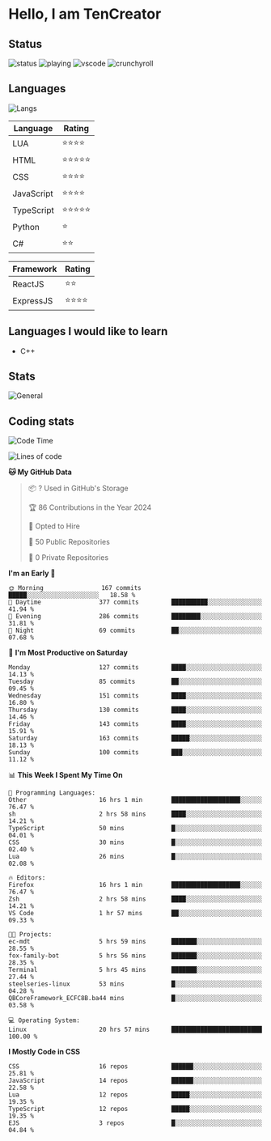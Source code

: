 # Hello, I am TenCreator

## Status
![status](https://api.statusbadges.me/badge/status/518334475038359555?simple=true&style=for-the-badge)
![playing](https://api.statusbadges.me/badge/playing/518334475038359555?style=for-the-badge)
![vscode](https://api.statusbadges.me/badge/vscode/518334475038359555?style=for-the-badge)
![crunchyroll](https://api.statusbadges.me/badge/crunchyroll/518334475038359555?style=for-the-badge)

## Languages
![Langs](https://github-readme-stats.vercel.app/api/top-langs/?username=tencreator&layout=compact&theme=radical)


|Language|Rating|
|--------|------|
|LUA|⭐️⭐️⭐️⭐️|
|HTML|⭐️⭐️⭐️⭐️⭐️|
|CSS|⭐️⭐️⭐️⭐️|
|JavaScript|⭐️⭐️⭐️⭐️|
|TypeScript|⭐️⭐️⭐️⭐️⭐️|
|Python|⭐️|
|C#|⭐️⭐️ |

|Framework|Rating|
|--------|------|
|ReactJS|⭐️⭐️|
|ExpressJS|⭐️⭐️⭐️⭐️|

## Languages I would like to learn
- C++

## Stats
![General](https://github-readme-stats.vercel.app/api?username=tencreator&show_icons=true&theme=radical)

## Coding stats
<!--START_SECTION:waka-->
![Code Time](http://img.shields.io/badge/Code%20Time-114%20hrs%2027%20mins-blue)

![Lines of code](https://img.shields.io/badge/From%20Hello%20World%20I%27ve%20Written-482.2%20thousand%20lines%20of%20code-blue)

**🐱 My GitHub Data** 

> 📦 ? Used in GitHub's Storage 
 > 
> 🏆 86 Contributions in the Year 2024
 > 
> 💼 Opted to Hire
 > 
> 📜 50 Public Repositories 
 > 
> 🔑 0 Private Repositories 
 > 
**I'm an Early 🐤** 

```text
🌞 Morning                167 commits         █████░░░░░░░░░░░░░░░░░░░░   18.58 % 
🌆 Daytime                377 commits         ██████████░░░░░░░░░░░░░░░   41.94 % 
🌃 Evening                286 commits         ████████░░░░░░░░░░░░░░░░░   31.81 % 
🌙 Night                  69 commits          ██░░░░░░░░░░░░░░░░░░░░░░░   07.68 % 
```
📅 **I'm Most Productive on Saturday** 

```text
Monday                   127 commits         ████░░░░░░░░░░░░░░░░░░░░░   14.13 % 
Tuesday                  85 commits          ██░░░░░░░░░░░░░░░░░░░░░░░   09.45 % 
Wednesday                151 commits         ████░░░░░░░░░░░░░░░░░░░░░   16.80 % 
Thursday                 130 commits         ████░░░░░░░░░░░░░░░░░░░░░   14.46 % 
Friday                   143 commits         ████░░░░░░░░░░░░░░░░░░░░░   15.91 % 
Saturday                 163 commits         █████░░░░░░░░░░░░░░░░░░░░   18.13 % 
Sunday                   100 commits         ███░░░░░░░░░░░░░░░░░░░░░░   11.12 % 
```


📊 **This Week I Spent My Time On** 

```text
💬 Programming Languages: 
Other                    16 hrs 1 min        ███████████████████░░░░░░   76.47 % 
sh                       2 hrs 58 mins       ████░░░░░░░░░░░░░░░░░░░░░   14.21 % 
TypeScript               50 mins             █░░░░░░░░░░░░░░░░░░░░░░░░   04.01 % 
CSS                      30 mins             █░░░░░░░░░░░░░░░░░░░░░░░░   02.40 % 
Lua                      26 mins             █░░░░░░░░░░░░░░░░░░░░░░░░   02.08 % 

🔥 Editors: 
Firefox                  16 hrs 1 min        ███████████████████░░░░░░   76.47 % 
Zsh                      2 hrs 58 mins       ████░░░░░░░░░░░░░░░░░░░░░   14.21 % 
VS Code                  1 hr 57 mins        ██░░░░░░░░░░░░░░░░░░░░░░░   09.33 % 

🐱‍💻 Projects: 
ec-mdt                   5 hrs 59 mins       ███████░░░░░░░░░░░░░░░░░░   28.55 % 
fox-family-bot           5 hrs 56 mins       ███████░░░░░░░░░░░░░░░░░░   28.35 % 
Terminal                 5 hrs 45 mins       ███████░░░░░░░░░░░░░░░░░░   27.44 % 
steelseries-linux        53 mins             █░░░░░░░░░░░░░░░░░░░░░░░░   04.28 % 
QBCoreFramework_ECFC8B.ba44 mins             █░░░░░░░░░░░░░░░░░░░░░░░░   03.58 % 

💻 Operating System: 
Linux                    20 hrs 57 mins      █████████████████████████   100.00 % 
```

**I Mostly Code in CSS** 

```text
CSS                      16 repos            ██████░░░░░░░░░░░░░░░░░░░   25.81 % 
JavaScript               14 repos            ██████░░░░░░░░░░░░░░░░░░░   22.58 % 
Lua                      12 repos            █████░░░░░░░░░░░░░░░░░░░░   19.35 % 
TypeScript               12 repos            █████░░░░░░░░░░░░░░░░░░░░   19.35 % 
EJS                      3 repos             █░░░░░░░░░░░░░░░░░░░░░░░░   04.84 % 
```




<!--END_SECTION:waka-->
